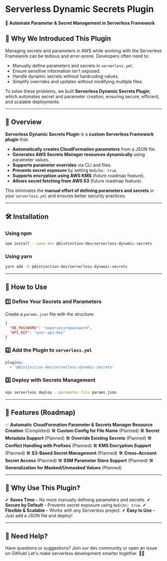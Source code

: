 # Serverless Dynamic Secrets Plugin

🚀 **Automate Parameter & Secret Management in Serverless Framework**

## 📌 Why We Introduced This Plugin
Managing secrets and parameters in AWS while working with the Serverless Framework can be tedious and error-prone. Developers often need to:
- Manually define parameters and secrets in `serverless.yml`.
- Ensure sensitive information isn't exposed.
- Handle dynamic secrets without hardcoding values.
- Simplify overrides and updates without modifying multiple files.

To solve these problems, we built **Serverless Dynamic Secrets Plugin**, which automates secret and parameter creation, ensuring secure, efficient, and scalable deployments.

---

## 📌 Overview

**Serverless Dynamic Secrets Plugin** is a **custom Serverless Framework plugin** that:
- **Automatically creates CloudFormation parameters** from a JSON file.
- **Generates AWS Secrets Manager resources dynamically** using parameter values.
- **Supports parameter overrides** via CLI and files.
- **Prevents secret exposure** by setting `NoEcho: true`.
- **Supports encryption using AWS KMS** (future roadmap feature).
- **Allows secret fetching from AWS S3** (future roadmap feature).

This eliminates the **manual effort of defining parameters and secrets** in your `serverless.yml` and ensures better security practices.

---

## 🛠 Installation

### Using npm
```bash
npm install --save-dev @distinction-dev/serverless-dynamic-secrets
```

### Using yarn
```bash
yarn add -D @distinction-dev/serverless-dynamic-secrets
```

---

## 🚀 How to Use

### 1️⃣ Define Your Secrets and Parameters
Create a `params.json` file with the structure:
```json
{
  "DB_PASSWORD": "supersecurepassword",
  "API_KEY": "your-api-key"
}
```

### 2️⃣ Add the Plugin to `serverless.yml`
```yaml
plugins:
  - '@distinction-dev/serverless-dynamic-secrets'
```

### 3️⃣ Deploy with Secrets Management
```bash
npx serverless deploy --parameter-file params.json
```

---

## 🌟 Features (Roadmap)
✅ **Automatic CloudFormation Parameter & Secrets Manager Resource Creation** (Completed)
🛠 **Custom Config for File Name** (Planned)
🛠 **Secret Metadata Support** (Planned)
🛠 **Override Existing Secrets** (Planned)
🛠 **Conflict Handling with Prefixes** (Planned)
🛠 **KMS Encryption Support** (Planned)
🛠 **S3-Based Secret Management** (Planned)
🛠 **Cross-Account Secret Access** (Planned)
🛠 **SSM Parameter Store Support** (Planned)
🛠 **Generalization for Masked/Unmasked Values** (Planned)

---

## 🎯 Why Use This Plugin?
✔ **Saves Time** – No more manually defining parameters and secrets.
✔ **Secure by Default** – Prevents secret exposure using `NoEcho: true`.
✔ **Flexible & Scalable** – Works with any Serverless project.
✔ **Easy to Use** – Just add a JSON file and deploy!

---

## 💬 Need Help?
Have questions or suggestions? Join our dev community or open an issue on GitHub! Let's make serverless development smarter together. 💪🔥
